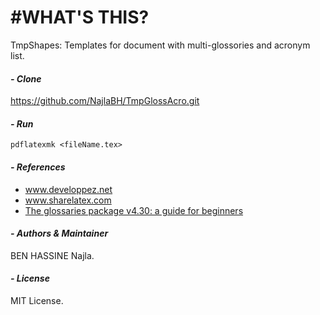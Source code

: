 #WHAT'S THIS?
==============

TmpShapes: Templates for document with multi-glossories and acronym list.


#### _- Clone_

https://github.com/NajlaBH/TmpGlossAcro.git


#### _- Run_

```Tex
pdflatexmk <fileName.tex>
```


#### _- References_
* <a href="https://www.developpez.net/forums/d1446384/autres-langages/autres-langages/latex/contribuez/faq-latex/realiser-glossaire-package-glossaries/">www.developpez.net</a>
* <a href="https://www.sharelatex.com/learn/Glossaries">www.sharelatex.com</a>
* <a href="http://www.latex-community.org/">The glossaries package v4.30: a guide for beginners</a>

#### _- Authors & Maintainer_

BEN HASSINE Najla.


#### _- License_

MIT License.
